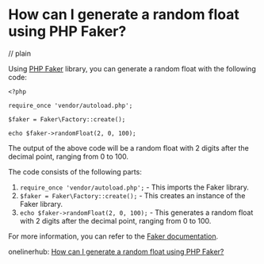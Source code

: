 # How can I generate a random float using PHP Faker?
// plain

Using [PHP Faker](https://github.com/fzaninotto/Faker) library, you can generate a random float with the following code:

```
<?php

require_once 'vendor/autoload.php';

$faker = Faker\Factory::create();

echo $faker->randomFloat(2, 0, 100);
```

The output of the above code will be a random float with 2 digits after the decimal point, ranging from 0 to 100.

The code consists of the following parts:

1. `require_once 'vendor/autoload.php';` - This imports the Faker library.
2. `$faker = Faker\Factory::create();` - This creates an instance of the Faker library.
3. `echo $faker->randomFloat(2, 0, 100);` - This generates a random float with 2 digits after the decimal point, ranging from 0 to 100.

For more information, you can refer to the [Faker documentation](https://github.com/fzaninotto/Faker#fakerproviderbase).

onelinerhub: [How can I generate a random float using PHP Faker?](https://onelinerhub.com/php-faker/how-can-i-generate-a-random-float-using-php-faker)